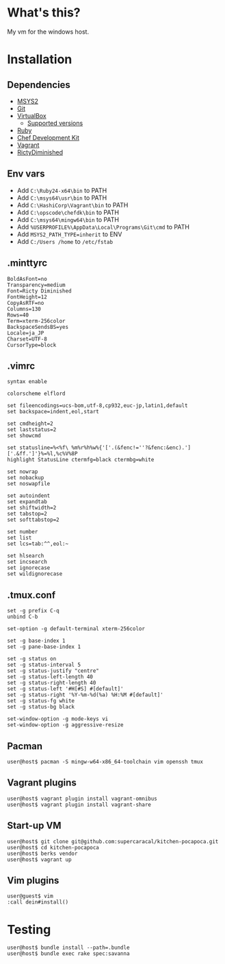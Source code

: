 # What's this?
My vm for the windows host.

# Installation
## Dependencies
* [MSYS2](http://www.msys2.org/)
* [Git](https://git-for-windows.github.io/)
* [VirtualBox](https://www.virtualbox.org/wiki/Downloads)
  * [Supported versions](https://www.vagrantup.com/docs/virtualbox/)
* [Ruby](https://rubyinstaller.org/)
* [Chef Development Kit](https://downloads.chef.io/chefdk)
* [Vagrant](https://www.vagrantup.com/downloads.html)
* [RictyDiminished](https://github.com/edihbrandon/RictyDiminished)

## Env vars
* Add `C:\Ruby24-x64\bin` to PATH
* Add `C:\msys64\usr\bin` to PATH
* Add `C:\HashiCorp\Vagrant\bin` to PATH
* Add `C:\opscode\chefdk\bin` to PATH
* Add `C:\msys64\mingw64\bin` to PATH
* Add `%USERPROFILE%\AppData\Local\Programs\Git\cmd` to PATH
* Add `MSYS2_PATH_TYPE=inherit` to ENV
* Add `C:/Users /home` to `/etc/fstab`

## .minttyrc
```
BoldAsFont=no
Transparency=medium
Font=Ricty Diminished
FontHeight=12
CopyAsRTF=no
Columns=130
Rows=40
Term=xterm-256color
BackspaceSendsBS=yes
Locale=ja_JP
Charset=UTF-8
CursorType=block
```

## .vimrc
```
syntax enable

colorscheme elflord

set fileencodings=ucs-bom,utf-8,cp932,euc-jp,latin1,default
set backspace=indent,eol,start

set cmdheight=2
set laststatus=2
set showcmd

set statusline=%<%f\ %m%r%h%w%{'['.(&fenc!=''?&fenc:&enc).']['.&ff.']'}%=%l,%c%V%8P
highlight StatusLine ctermfg=black ctermbg=white

set nowrap
set nobackup
set noswapfile

set autoindent
set expandtab
set shiftwidth=2
set tabstop=2
set softtabstop=2

set number
set list
set lcs=tab:^^,eol:~

set hlsearch
set incsearch
set ignorecase
set wildignorecase
```

## .tmux.conf
```
set -g prefix C-q
unbind C-b

set-option -g default-terminal xterm-256color

set -g base-index 1
set -g pane-base-index 1

set -g status on
set -g status-interval 5
set -g status-justify "centre"
set -g status-left-length 40
set -g status-right-length 40
set -g status-left '#H[#S] #[default]'
set -g status-right '%Y-%m-%d(%a) %H:%M #[default]'
set -g status-fg white
set -g status-bg black

set-window-option -g mode-keys vi
set-window-option -g aggressive-resize
```

## Pacman
```
user@host$ pacman -S mingw-w64-x86_64-toolchain vim openssh tmux
```

## Vagrant plugins
```
user@host$ vagrant plugin install vagrant-omnibus
user@host$ vagrant plugin install vagrant-share
```

## Start-up VM
```
user@host$ git clone git@github.com:supercaracal/kitchen-pocapoca.git
user@host$ cd kitchen-pocapoca
user@host$ berks vendor
user@host$ vagrant up
```

## Vim plugins
```
user@guest$ vim
:call dein#install()
```

# Testing
```
user@host$ bundle install --path=.bundle
user@host$ bundle exec rake spec:savanna
```
